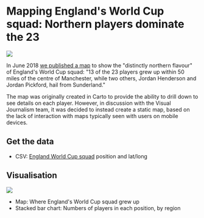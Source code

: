 # Mapping England's World Cup squad: Northern players dominate the 23

![](https://ichef.bbci.co.uk/news/624/cpsprodpb/14400/production/_102044928_englan_squad_from_map640-nc.png)

In June 2018 [we published a map](https://www.bbc.co.uk/news/uk-england-44495550) to show the "distinctly northern flavour" of England's World Cup squad: "13 of the 23 players grew up within 50 miles of the centre of Manchester, while two others, Jordan Henderson and Jordan Pickford, hail from Sunderland."

The map was originally created in Carto to provide the ability to drill down to see details on each player. However, in discussion with the Visual Journalism team, it was decided to instead create a static map, based on the lack of interaction with maps typically seen with users on mobile devices.

## Get the data

* CSV: [England World Cup squad](https://github.com/BBC-Data-Unit/world-cup-squad-map/blob/master/englandworldcupsquad.csv) position and lat/long

## Visualisation

![](https://ichef.bbci.co.uk/news/624/cpsprodpb/16B10/production/_102044929_where_england_wc_players-nc.png)

* Map: Where England's World Cup squad grew up
* Stacked bar chart: Numbers of players in each position, by region
